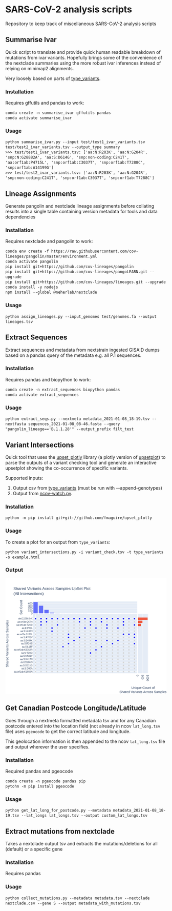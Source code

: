 # SARS-CoV-2 analysis scripts

Repository to keep track of miscellaneous SARS-CoV-2 analysis scripts

## Summarise Ivar

Quick script to translate and provide quick human readable breakdown of 
mutations from ivar variants.  Hopefully brings some of the convenience of
the nextclade summaries using the more robust ivar inferences instead of
relying on minimap2 alignments.

Very loosely based on parts of [type_variants](github.com/cov-ert/type_variants).

### Installation

Requires gffutils and pandas to work:

    conda create -n summarise_ivar gffutils pandas
    conda activate summarise_ivar

### Usage

    python summarise_ivar.py --input test/test1_ivar_variants.tsv test/test2_ivar_variants.tsv --output_type summary
    >>> test/test1_ivar_variants.tsv: ['aa:N:R203K', 'aa:N:G204R', 'snp:N:G28882A', 'aa:S:D614G', 'snp:non-coding:C241T', 'aa:orf1ab:P4715L', 'snp:orf1ab:C3037T', 'snp:orf1ab:T7288C', 'snp:orf1ab:A14199G']
    >>> test/test2_ivar_variants.tsv: ['aa:N:R203K', 'aa:N:G204R', 'snp:non-coding:C241T', 'snp:orf1ab:C3037T', 'snp:orf1ab:T7288C']


## Lineage Assignments

Generate pangolin and nextclade lineage assignments before collating results
into a single table containing version metadata for tools and data dependencies

### Installation

Requires nextclade and pangolin to work:

    conda env create -f https://raw.githubusercontent.com/cov-lineages/pangolin/master/environment.yml
    conda activate pangolin
    pip install git+https://github.com/cov-lineages/pangolin
    pip install git+https://github.com/cov-lineages/pangoLEARN.git --upgrade
    pip install git+https://github.com/cov-lineages/lineages.git --upgrade
    conda install -y nodejs 
    npm install --global @neherlab/nextclade

### Usage 

    python assign_lineages.py --input_genomes test/genomes.fa --output lineages.tsv

## Extract Sequences

Extract sequences and metadata from nextstrain ingested GISAID dumps based on a 
pandas query of the metadata e.g. all P.1 sequences.

### Installation

Requires pandas and biopython to work:
    
    conda create -n extract_sequences biopython pandas
    conda activate extract_sequences

### Usage

    python extract_seqs.py --nextmeta metadata_2021-01-08_18-19.tsv --nextfasta sequences_2021-01-08_08-46.fasta --query "pangolin_lineage=='B.1.1.28'" --output_prefix filt_test 

 
## Variant Intersections

Quick tool that uses the [upset_plotly](https://github.com/fmaguire/upset_plotly) 
library (a plotly version of [upsetplot](https://pypi.org/project/UpSetPlot/))
to parse the outputs of a variant checking tool and generate an interactive
upsetplot showing the co-occurrence of specific variants.

Supported inputs:

1. Output csv from [type_variants](https://github.com/cov-ert/type_variants) (must be run with --append-genotypes)
2. Output from [ncov-watch.py](https://github.com/jts/ncov-random-scripts).

### Installation
    
    python -m pip install git+git://github.com/fmaguire/upset_plotly

### Usage

To create a plot for an output from `type_variants`:
   
    python variant_intersections.py -i variant_check.tsv -t type_variants -o example.html 

### Output

![](data/example.png)

## Get Canadian Postcode Longitude/Latitude

Goes through a nextmeta formatted metadata tsv and for any Canadian postcode
entered into the location field (not already in ncov `lat_long.tsv` file) 
uses `pgeocode` to get the correct latitude and longitude.

This geolocation information is then appended to the ncov `lat_long.tsv` file
and output wherever the user specifies.

### Installation

Required pandas and pgeocode
    
    conda create -n pgeocode pandas pip
    pytohn -m pip install pgeocode

### Usage 

    python get_lat_long_for_postcode.py --metadata metadata_2021-01-08_18-19.tsv --lat_longs lat_longs.tsv --output custom_lat_longs.tsv


## Extract mutations from nextclade

Takes a nextclade output tsv and extracts the mutations/deletions for all (default) or a specific gene

### Installation

Requires pandas 

### Usage 

    python collect_mutations.py --metadata metadata.tsv --nextclade nextclade.csv --gene S --output metadata_with_mutations.tsv


